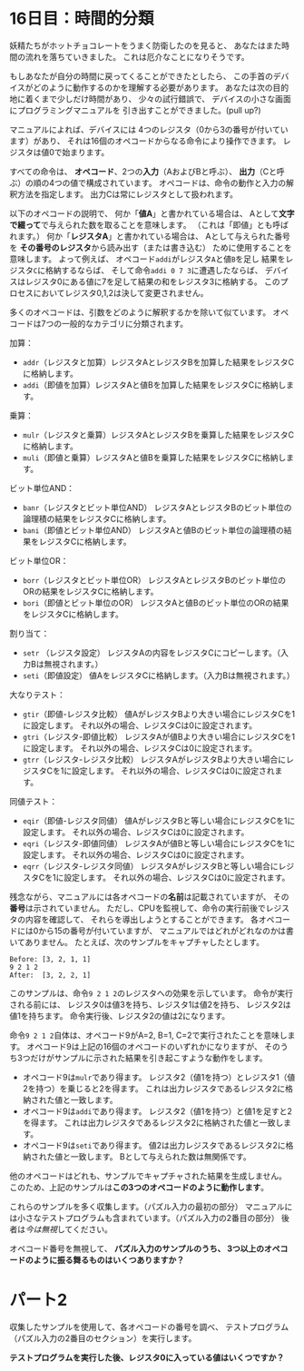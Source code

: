 # 16日目：時間的分類 #

妖精たちがホットチョコレートをうまく防衛したのを見ると、
あなたはまた時間の流れを落ちていきました。
これは厄介なことになりそうです。

もしあなたが自分の時間に戻ってくることができたとしたら、
この手首のデバイスがどのように動作するのかを理解する必要があります。
あなたは次の目的地に着くまで少しだけ時間があり、
少々の試行錯誤で、
デバイスの小さな画面にプログラミングマニュアルを
引き出すことができました。(pull up?)

マニュアルによれば、デバイスには
4つのレジスタ（0から3の番号が付いています）があり、
それは16個のオペコードからなる命令により操作できます。
レジスタは値0で始まります。

すべての命令は、
**オペコード**、2つの**入力**（AおよびBと呼ぶ）、
**出力**（Cと呼ぶ）の順の4つの値で構成されています。
オペコードは、命令の動作と入力の解釈方法を指定します。
出力Cは常にレジスタとして扱われます。

以下のオペコードの説明で、
何か「**値A**」と書かれている場合は、
Aとして**文字で綴って**で与えられた数を取ることを意味します。
（これは「即値」とも呼ばれます。）
何か「**レジスタA**」と書かれている場合は、
Aとして与えられた番号を
**その番号のレジスタ**から読み出す（または書き込む）
ために使用することを意味します。
よって例えば、
オペコード`addi`がレジスタ`A`と値`B`を足し
結果をレジスタ`C`に格納するならば、
そして命令`addi 0 7 3`に遭遇したならば、
デバイスはレジスタ0にある値に7を足して結果の和をレジスタ3に格納する。
このプロセスにおいてレジスタ0,1,2は決して変更されません。

多くのオペコードは、引数をどのように解釈するかを除いて似ています。
オペコードは7つの一般的なカテゴリに分類されます。

加算：

- `addr`（レジスタと加算）レジスタAとレジスタBを加算した結果をレジスタCに格納します。
- `addi`（即値を加算）レジスタAと値Bを加算した結果をレジスタCに格納します。

乗算：

- `mulr`（レジスタと乗算）レジスタAとレジスタBを乗算した結果をレジスタCに格納します。
- `muli`（即値と乗算）レジスタAと値Bを乗算した結果をレジスタCに格納します。

ビット単位AND：

- `banr`（レジスタとビット単位AND）
レジスタAとレジスタBのビット単位の論理積の結果をレジスタCに格納します。
- `bani`（即値とビット単位AND）
レジスタAと値Bのビット単位の論理積の結果をレジスタCに格納します。

ビット単位OR：

- `borr`（レジスタとビット単位OR）
レジスタAとレジスタBのビット単位のORの結果をレジスタCに格納します。
- `bori`（即値とビット単位のOR）
レジスタAと値Bのビット単位のORの結果をレジスタCに格納します。

割り当て：

- `setr` （レジスタ設定）
レジスタAの内容をレジスタCにコピーします。（入力Bは無視されます。）
- `seti`（即値設定）
値AをレジスタCに格納します。（入力Bは無視されます。）

大なりテスト：

- `gtir`（即値-レジスタ比較）
値AがレジスタBより大きい場合にレジスタCを1に設定します。
それ以外の場合、レジスタCは0に設定されます。
- `gtri`（レジスタ-即値比較）
レジスタAが値Bより大きい場合にレジスタCを1に設定します。
それ以外の場合、レジスタCは0に設定されます。
- `gtrr`（レジスタ-レジスタ比較）
レジスタAがレジスタBより大きい場合にレジスタCを1に設定します。
それ以外の場合、レジスタCは0に設定されます。

同値テスト：

- `eqir`（即値-レジスタ同値）
値AがレジスタBと等しい場合にレジスタCを1に設定します。
それ以外の場合、レジスタCは0に設定されます。
- `eqri`（レジスタ-即値同値）
レジスタAが値Bと等しい場合にレジスタCを1に設定します。
それ以外の場合、レジスタCは0に設定されます。
- `eqrr`（レジスタ-レジスタ同値）
レジスタAがレジスタBと等しい場合にレジスタCを1に設定します。
それ以外の場合、レジスタCは0に設定されます。

残念ながら、マニュアルには各オペコードの**名前**は記載されていますが、
その**番号**は示されていません。
ただし、CPUを監視して、命令の実行前後でレジスタの内容を確認して、
それらを導出しようとすることができます。
各オペコードには0から15の番号が付いていますが、
マニュアルではどれがどれなのかは書いてありません。
たとえば、次のサンプルをキャプチャしたとします。

~~~
Before: [3, 2, 1, 1]
9 2 1 2
After:  [3, 2, 2, 1]
~~~

このサンプルは、命令`9 2 1 2`のレジスタへの効果を示しています。
命令が実行される前には、
レジスタ0は値3を持ち、レジスタ1は値2を持ち、
レジスタ2は値1を持ちます。
命令実行後、レジスタ2の値は2になります。

命令`9 2 1 2`自体は、オペコード9がA=2, B=1, C=2で実行されたことを意味します。
オペコード9は上記の16個のオペコードのいずれかになりますが、
そのうち3つだけがサンプルに示された結果を引き起こすような動作をします。

- オペコード9は`mulr`であり得ます。
レジスタ2（値1を持つ）とレジスタ1（値2を持つ）を乗じると2を得ます。
これは出力レジスタであるレジスタ2に格納された値と一致します。
- オペコード9は`addi`であり得ます。
レジスタ2（値1を持つ）と値1を足すと2を得ます。
これは出力レジスタであるレジスタ2に格納された値と一致します。
- オペコード9は`seti`であり得ます。
値2は出力レジスタであるレジスタ2に格納された値と一致します。
Bとして与えられた数は無関係です。

他のオペコードはどれも、サンプルでキャプチャされた結果を生成しません。
このため、上記のサンプルは**この3つのオペコードのように動作します**。

これらのサンプルを多く収集します。（パズル入力の最初の部分）
マニュアルには小さなテストプログラムも含まれています。（パズル入力の2番目の部分）
後者は*今は無視*してください。

オペコード番号を無視して、
**パズル入力のサンプルのうち、
3つ以上のオペコードのように振る舞るものはいくつありますか？**

# パート2 #

収集したサンプルを使用して、各オペコードの番号を調べ、
テストプログラム（パズル入力の2番目のセクション）を実行します。

**テストプログラムを実行した後、レジスタ0に入っている値はいくつですか？**
